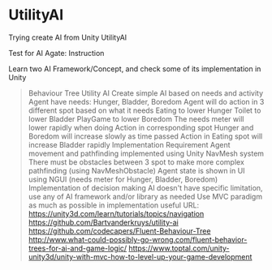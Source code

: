 # UtilityAI
Trying create AI from Unity UtilityAI

Test for AI Agate:
Instruction

Learn two AI Framework/Concept, and check some of its implementation in Unity
> Behaviour Tree
> Utility AI
Create simple AI based on needs and activity
> Agent have needs: Hunger, Bladder, Boredom
> Agent will do action in 3 different spot based on what it needs
    Eating to lower Hunger
    Toilet to lower Bladder
    PlayGame to lower Boredom
> The needs meter will lower rapidly when doing Action in corresponding spot
> Hunger and Boredom will increase slowly as time passed
> Action in Eating spot will increase Bladder rapidly
Implementation Requirement
> Agent movement and pathfinding implemented using Unity NavMesh system
> There must be obstacles between 3 spot to make more complex pathfinding (using NavMeshObstacle)
> Agent state is shown in UI using NGUI (needs meter for Hunger, Bladder, Boredom)
> Implementation of decision making AI doesn't have specific limitation, use any of AI framework and/or library as needed
> Use MVC paradigm as much as possible in implementation
useful URL:
https://unity3d.com/learn/tutorials/topics/navigation
https://github.com/Bartvanderkruys/utility-ai
https://github.com/codecapers/Fluent-Behaviour-Tree
http://www.what-could-possibly-go-wrong.com/fluent-behavior-trees-for-ai-and-game-logic/
https://www.toptal.com/unity-unity3d/unity-with-mvc-how-to-level-up-your-game-development
